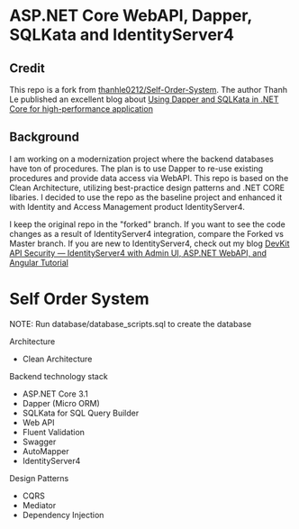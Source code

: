 # ASP.NET Core WebAPI, Dapper, SQLKata and IdentityServer4

## Credit
This repo is a fork from [thanhle0212/Self-Order-System](https://github.com/thanhle0212/Self-Order-System).  The author Thanh Le published an excellent blog about [Using Dapper and SQLKata in .NET Core for high-performance application](https://medium.com/@letienthanh0212/using-dapper-and-sqlkata-in-net-core-for-high-performance-application-716d5fd43210)

## Background
I am working on a modernization project where the backend databases have ton of procedures.  The plan is to use Dapper to re-use existing procedures and provide data access via WebAPI.   This repo is based on the Clean Architecture, utilizing best-practice design patterns and .NET CORE libaries. I decided to use the repo as the baseline project and enhanced it with Identity and Access Management product IdentityServer4.   

I keep the original repo in the "forked" branch.   If you want to see the code changes as a result of IdentityServer4 integration, compare the Forked vs Master branch.  If you are new to IdentityServer4, check out my blog [DevKit API Security — IdentityServer4 with Admin UI, ASP.NET WebAPI, and Angular Tutorial](https://medium.com/scrum-and-coke/devkit-webapi-security-d7a45e34a5cd)

# Self Order System

NOTE: Run database/database_scripts.sql to create the database

Architecture
- Clean Architecture

Backend technology stack
- ASP.NET Core 3.1
- Dapper (Micro ORM)
- SQLKata for SQL Query Builder
- Web API
- Fluent Validation
- Swagger
- AutoMapper
- IdentityServer4

Design Patterns
- CQRS
- Mediator
- Dependency Injection
